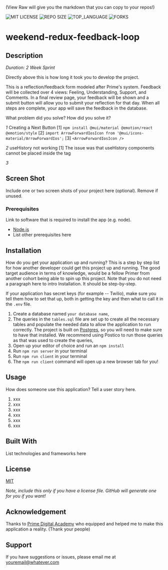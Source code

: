 (View Raw will give you the markdown that you can copy to your repos!)

![MIT LICENSE](https://img.shields.io/github/license/scottbromander/the_marketplace.svg?style=flat-square)
![REPO SIZE](https://img.shields.io/github/repo-size/scottbromander/the_marketplace.svg?style=flat-square)
![TOP_LANGUAGE](https://img.shields.io/github/languages/top/scottbromander/the_marketplace.svg?style=flat-square)
![FORKS](https://img.shields.io/github/forks/scottbromander/the_marketplace.svg?style=social)

# weekend-redux-feedback-loop

## Description

_Duration: 2 Week Sprint_

Directly above this is how long it took you to develop the project.

This is a reflection/feedback form modeled after Prime's system. Feedback will be collected over 4 views: Feeling, Understanding, Support, and Comments. In a final review page, your feedback will be shown and a submit button will allow you to submit your reflection for that day. When all steps are complete, your app will save the feedback in the database.

What problem did you solve? How did you solve it?

_1_ Creating a Next Button
[1] `npm install @mui/material @emotion/react @emotion/style`
[2] `import ArrowForwardIosIcon from '@mui/icons-material/ArrowForwardIos';`
[3] `<ArrowForwardIosIcon />`

_2_ useHistory not working
[1] The issue was that useHistory components cannot be placed inside the <Router> tag

_3_

## Screen Shot

Include one or two screen shots of your project here (optional). Remove if unused.

### Prerequisites

Link to software that is required to install the app (e.g. node).

-   [Node.js](https://nodejs.org/en/)
-   List other prerequisites here

## Installation

How do you get your application up and running? This is a step by step list for how another developer could get this project up and running. The good target audience in terms of knowledge, would be a fellow Primer from another cohort being able to spin up this project. Note that you do not need a paragraph here to intro Installation. It should be step-by-step.

If your application has secret keys (for example -- Twilio), make sure you tell them how to set that up, both in getting the key and then what to call it in the `.env` file.

1. Create a database named `your database name`,
2. The queries in the `tables.sql` file are set up to create all the necessary tables and populate the needed data to allow the application to run correctly. The project is built on [Postgres](https://www.postgresql.org/download/), so you will need to make sure to have that installed. We recommend using Postico to run those queries as that was used to create the queries,
3. Open up your editor of choice and run an `npm install`
4. Run `npm run server` in your terminal
5. Run `npm run client` in your terminal
6. The `npm run client` command will open up a new browser tab for you!

## Usage

How does someone use this application? Tell a user story here.

1. xxx
2. xxx
3. xxx
4. xxx
5. xxx
6. xxx

## Built With

List technologies and frameworks here

## License

[MIT](https://choosealicense.com/licenses/mit/)

_Note, include this only if you have a license file. GitHub will generate one for you if you want!_

## Acknowledgement

Thanks to [Prime Digital Academy](www.primeacademy.io) who equipped and helped me to make this application a reality. (Thank your people)

## Support

If you have suggestions or issues, please email me at [youremail@whatever.com](www.google.com)
